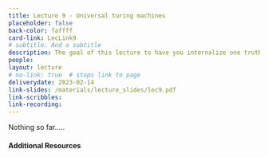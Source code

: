 ```yaml
---
title: Lecture 9 - Universal turing machines
placeholder: false
back-color: faffff
card-link: LecLink9
# subtitle: And a subtitle
description: The goal of this lecture to have you internalize one truth - that there is a univerisal turing machine that can simulate any other turing machine. 
people:
layout: lecture
# no-link: true  # stops link to page 
deliverydate: 2023-02-14
link-slides: /materials/lecture_slides/lec9.pdf
link-scribbles:
link-recording:
---
```


Nothing so far.....

<h4>Additional Resources</h4>








